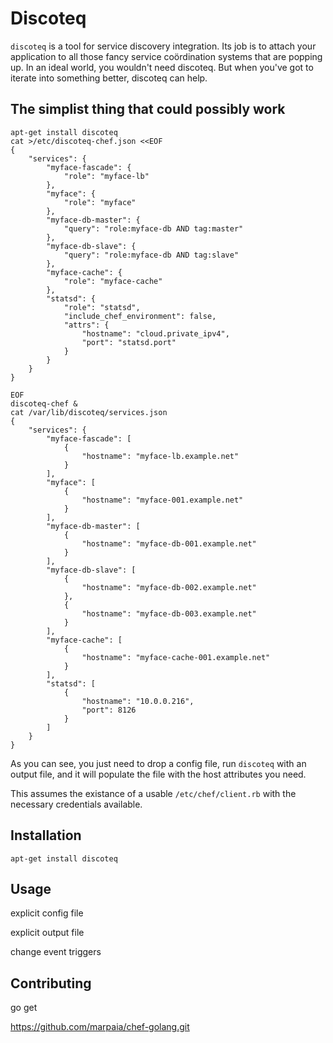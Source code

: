 Discoteq
========

`discoteq` is a tool for service discovery integration. Its job is to
attach your application to all those fancy service coördination systems
that are popping up. In an ideal world, you wouldn't need discoteq. But
when you've got to iterate into something better, discoteq can help.

The simplist thing that could possibly work
-------------------------------------------

    apt-get install discoteq
    cat >/etc/discoteq-chef.json <<EOF
    {
        "services": {
            "myface-fascade": {
                "role": "myface-lb"
            },
            "myface": {
                "role": "myface"
            },
            "myface-db-master": {
                "query": "role:myface-db AND tag:master"
            },
            "myface-db-slave": {
                "query": "role:myface-db AND tag:slave"
            },
            "myface-cache": {
                "role": "myface-cache"
            },
            "statsd": {
                "role": "statsd",
                "include_chef_environment": false,
                "attrs": {
                    "hostname": "cloud.private_ipv4",
                    "port": "statsd.port"
                }
            }
        }
    }
    
    EOF
    discoteq-chef &
    cat /var/lib/discoteq/services.json
    {
        "services": {
            "myface-fascade": [
                {
                    "hostname": "myface-lb.example.net"
                }
            ],
            "myface": [
                {
                    "hostname": "myface-001.example.net"
                }
            ],
            "myface-db-master": [
                {
                    "hostname": "myface-db-001.example.net"
                }
            ],
            "myface-db-slave": [
                {
                    "hostname": "myface-db-002.example.net"
                },
                {
                    "hostname": "myface-db-003.example.net"
                }
            ],
            "myface-cache": [
                {
                    "hostname": "myface-cache-001.example.net"
                }
            ],
            "statsd": [
                {
                    "hostname": "10.0.0.216",
                    "port": 8126
                }
            ]
        }
    }


As you can see, you just need to drop a config file, run `discoteq` with
an output file, and it will populate the file with the host attributes
you need.

This assumes the existance of a usable `/etc/chef/client.rb` with the necessary credentials available.

Installation
------------

    apt-get install discoteq


Usage
-----

explicit config file

explicit output file

change event triggers




Contributing
-----

go get

https://github.com/marpaia/chef-golang.git